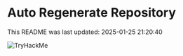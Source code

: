 # Auto Regenerate Repository

This README was last updated: 2025-01-25 21:20:40

 ![TryHackMe](https://tryhackme.com/badge/533634)